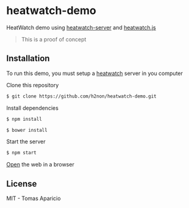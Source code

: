 # heatwatch-demo

HeatWatch demo using [heatwatch-server](https://github.com/h2non/heatwatch) and [heatwatch.js](https://github.com/h2non/heatwatch.js)

> This is a proof of concept

## Installation

To run this demo, you must setup a [heatwatch](https://github.com/h2non/heatwatch) server in you computer

Clone this repository
```bash
$ git clone https://github.com/h2non/heatwatch-demo.git
```
Install dependencies
```bash
$ npm install
```
```bash
$ bower install
```

Start the server
```bash
$ npm start
```

[Open](http://localhost:8088) the web in a browser

## License

MIT - Tomas Aparicio
